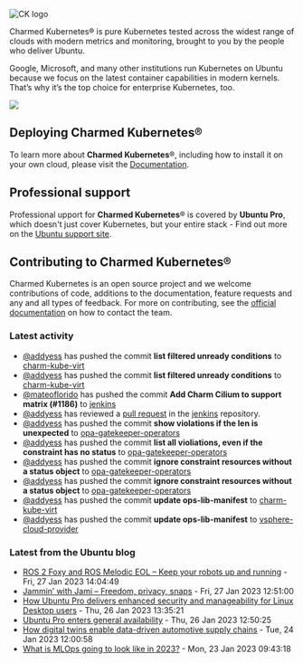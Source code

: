 ![CK logo](https://assets.ubuntu.com/v1/451d4cf4-Charmed+Kubernetes_RGB_onWhite_2022.svg)

Charmed Kubernetes® is pure Kubernetes tested across the widest range of clouds with modern metrics and monitoring, brought to you by the people who deliver Ubuntu.

Google, Microsoft, and many other institutions run Kubernetes on Ubuntu because we focus on the latest container capabilities in modern kernels. That’s why it’s the top choice for enterprise Kubernetes, too.

![](https://assets.ubuntu.com/v1/843c77b6-juju-at-a-glace.svg)

## Deploying Charmed Kubernetes®

To learn more about **Charmed Kubernetes**®, including how to install it on your own cloud, please visit the [Documentation][docs].

## Professional support

Professional upport for **Charmed Kubernetes**® is covered by **Ubuntu Pro**, which doesn't just cover Kubernetes, but your entire stack - Find out more on the [Ubuntu support site](https://ubuntu.com/support).

## Contributing to Charmed Kubernetes®

Charmed Kubernetes is an open source project and we welcome contributions of code, additions to the documentation, feature requests and any and all types of feedback. For more on contributing, see the [official documentation][get-in-touch] on how to contact the team.

<!-- LINKS -->
[docs]: https://ubuntu.com/kubernetes/docs
[get-in-touch]: https://ubuntu.com/kubernetes/docs/get-in-touch

### Latest activity

<!-- activity starts -->
 - [@addyess](https://github.com/addyess) has pushed the commit **list filtered unready conditions** to [charm-kube-virt](https://github.com/charmed-kubernetes/charm-kube-virt)
 - [@addyess](https://github.com/addyess) has pushed the commit **list filtered unready conditions** to [charm-kube-virt](https://github.com/charmed-kubernetes/charm-kube-virt)
 - [@mateoflorido](https://github.com/mateoflorido) has pushed the commit **Add Charm Cilium to support matrix (#1186)** to [jenkins](https://github.com/charmed-kubernetes/jenkins)
 - [@addyess](https://github.com/addyess) has reviewed a [pull request](https://github.com/charmed-kubernetes/jenkins/pull/1186) in the [jenkins](https://github.com/charmed-kubernetes/jenkins) repository.
 - [@addyess](https://github.com/addyess) has pushed the commit **show violations if the len is unexpected** to [opa-gatekeeper-operators](https://github.com/charmed-kubernetes/opa-gatekeeper-operators)
 - [@addyess](https://github.com/addyess) has pushed the commit **list all violiations, even if the constraint has no status** to [opa-gatekeeper-operators](https://github.com/charmed-kubernetes/opa-gatekeeper-operators)
 - [@addyess](https://github.com/addyess) has pushed the commit **ignore constraint resources without a status object** to [opa-gatekeeper-operators](https://github.com/charmed-kubernetes/opa-gatekeeper-operators)
 - [@addyess](https://github.com/addyess) has pushed the commit **ignore constraint resources without a status object** to [opa-gatekeeper-operators](https://github.com/charmed-kubernetes/opa-gatekeeper-operators)
 - [@addyess](https://github.com/addyess) has pushed the commit **update ops-lib-manifest** to [charm-kube-virt](https://github.com/charmed-kubernetes/charm-kube-virt)
 - [@addyess](https://github.com/addyess) has pushed the commit **update ops-lib-manifest** to [vsphere-cloud-provider](https://github.com/charmed-kubernetes/vsphere-cloud-provider)
<!-- activity ends -->

<!-- roadmap starts -->

<!-- roadmap ends -->

### Latest from the Ubuntu blog

<!-- blog starts -->
* [ROS 2 Foxy and ROS Melodic EOL &#8211; Keep your robots up and running](https://ubuntu.com//blog/ros-foxy-ros-melodic-eol) - Fri, 27 Jan 2023 14:04:49 
* [Jammin&#8217; with Jami &#8211; Freedom, privacy, snaps](https://ubuntu.com//blog/jammin-with-jami-freedom-privacy-snaps) - Fri, 27 Jan 2023 12:51:00 
* [How Ubuntu Pro delivers enhanced security and manageability for Linux Desktop users](https://ubuntu.com//blog/ubuntu-pro-enhanced-security-and-manageability-for-linux-desktop) - Thu, 26 Jan 2023 13:35:21 
* [Ubuntu Pro enters general availability](https://ubuntu.com//blog/ubuntu-pro-enters-ga) - Thu, 26 Jan 2023 12:50:25 
* [How digital twins enable data-driven automotive supply chains](https://ubuntu.com//blog/how-digital-twins-enable-data-driven-automotive-supply-chains) - Tue, 24 Jan 2023 12:00:58 
* [What is MLOps going to look like in 2023?](https://ubuntu.com//blog/mlops-in-2023) - Mon, 23 Jan 2023 09:43:18 
<!-- blog ends -->
